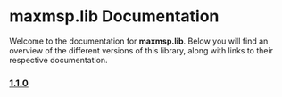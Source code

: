 # maxmsp.lib Documentation

Welcome to the documentation for **maxmsp.lib**. Below you will find an overview of the different versions of this library, along with links to their respective documentation.

### [1.1.0](./1.1.0/doc.md)
